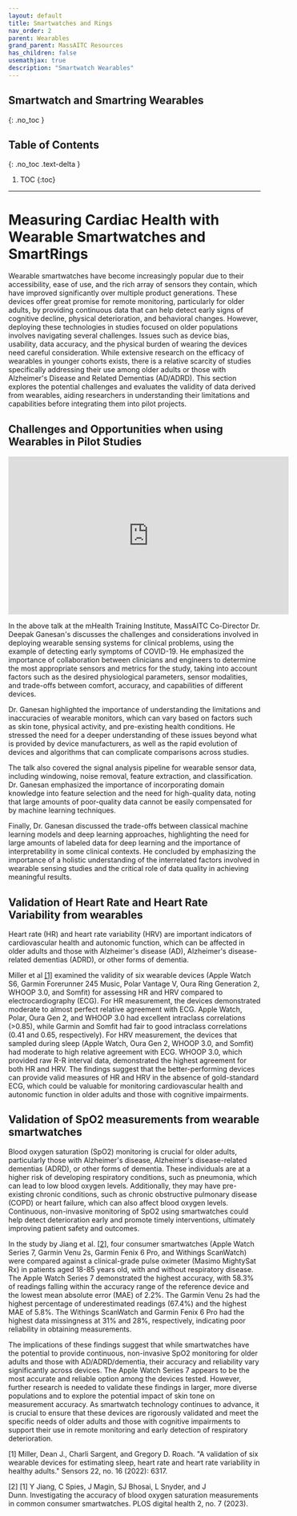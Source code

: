 ```yaml
---
layout: default
title: Smartwatches and Rings
nav_order: 2
parent: Wearables
grand_parent: MassAITC Resources
has_children: false
usemathjax: true
description: "Smartwatch Wearables"
---
```

## Smartwatch and Smartring Wearables
{: .no_toc }

## Table of Contents
{: .no_toc .text-delta }

1. TOC
{:toc}
---

# Measuring Cardiac Health with Wearable Smartwatches and SmartRings

Wearable smartwatches have become increasingly popular due to their accessibility, ease of use, and the rich array of sensors they contain, which have improved significantly over multiple product generations. These devices offer great promise for remote monitoring, particularly for older adults, by providing continuous data that can help detect early signs of cognitive decline, physical deterioration, and behavioral changes. However, deploying these technologies in studies focused on older populations involves navigating several challenges. Issues such as device bias, usability, data accuracy, and the physical burden of wearing the devices need careful consideration. While extensive research on the efficacy of wearables in younger cohorts exists, there is a relative scarcity of studies specifically addressing their use among older adults or those with Alzheimer's Disease and Related Dementias (AD/ADRD). This section explores the potential challenges and evaluates the validity of data derived from wearables, aiding researchers in understanding their limitations and capabilities before integrating them into pilot projects.

## Challenges and Opportunities when using Wearables in Pilot Studies

<iframe width="560" height="315" src="https://www.youtube.com/embed/mTdeiz4KFe4?si=oGrvX5qQvPWkOITw" title="YouTube video player" frameborder="0" allow="accelerometer; autoplay; clipboard-write; encrypted-media; gyroscope; picture-in-picture; web-share" referrerpolicy="strict-origin-when-cross-origin" allowfullscreen></iframe>

In the above talk at the mHealth Training Institute, MassAITC Co-Director Dr. Deepak Ganesan's discusses the challenges and considerations involved in deploying wearable sensing systems for clinical problems, using the example of detecting early symptoms of COVID-19. He emphasized the importance of collaboration between clinicians and engineers to determine the most appropriate sensors and metrics for the study, taking into account factors such as the desired physiological parameters, sensor modalities, and trade-offs between comfort, accuracy, and capabilities of different devices.

Dr. Ganesan highlighted the importance of understanding the limitations and inaccuracies of wearable monitors, which can vary based on factors such as skin tone, physical activity, and pre-existing health conditions. He stressed the need for a deeper understanding of these issues beyond what is provided by device manufacturers, as well as the rapid evolution of devices and algorithms that can complicate comparisons across studies.

The talk also covered the signal analysis pipeline for wearable sensor data, including windowing, noise removal, feature extraction, and classification. Dr. Ganesan emphasized the importance of incorporating domain knowledge into feature selection and the need for high-quality data, noting that large amounts of poor-quality data cannot be easily compensated for by machine learning techniques.

Finally, Dr. Ganesan discussed the trade-offs between classical machine learning models and deep learning approaches, highlighting the need for large amounts of labeled data for deep learning and the importance of interpretability in some clinical contexts. He concluded by emphasizing the importance of a holistic understanding of the interrelated factors involved in wearable sensing studies and the critical role of data quality in achieving meaningful results.

## Validation of Heart Rate and Heart Rate Variability from wearables

Heart rate (HR) and heart rate variability (HRV) are important indicators of cardiovascular health and autonomic function, which can be affected in older adults and those with Alzheimer's disease (AD), Alzheimer's disease-related dementias (ADRD), or other forms of dementia. 

Miller et al  [[1]](#1) examined the validity of six wearable devices (Apple Watch S6, Garmin Forerunner 245 Music, Polar Vantage V, Oura Ring Generation 2, WHOOP 3.0, and Somfit) for assessing HR and HRV compared to electrocardiography (ECG). For HR measurement, the devices demonstrated moderate to almost perfect relative agreement with ECG. Apple Watch, Polar, Oura Gen 2, and WHOOP 3.0 had excellent intraclass correlations (>0.85), while Garmin and Somfit had fair to good intraclass correlations (0.41 and 0.65, respectively). For HRV measurement, the devices that sampled during sleep (Apple Watch, Oura Gen 2, WHOOP 3.0, and Somfit) had moderate to high relative agreement with ECG. WHOOP 3.0, which provided raw R-R interval data, demonstrated the highest agreement for both HR and HRV. The findings suggest that the better-performing devices can provide valid measures of HR and HRV in the absence of gold-standard ECG, which could be valuable for monitoring cardiovascular health and autonomic function in older adults and those with cognitive impairments.

## Validation of SpO2 measurements from wearable smartwatches

Blood oxygen saturation (SpO2) monitoring is crucial for older adults, particularly those with Alzheimer's disease, Alzheimer's disease-related dementias (ADRD), or other forms of dementia. These individuals are at a higher risk of developing respiratory conditions, such as pneumonia, which can lead to low blood oxygen levels. Additionally, they may have pre-existing chronic conditions, such as chronic obstructive pulmonary disease (COPD) or heart failure, which can also affect blood oxygen levels. Continuous, non-invasive monitoring of SpO2 using smartwatches could help detect deterioration early and promote timely interventions, ultimately improving patient safety and outcomes.

In the study by Jiang et al. [[2]](#2), four consumer smartwatches (Apple Watch Series 7, Garmin Venu 2s, Garmin Fenix 6 Pro, and Withings ScanWatch) were compared against a clinical-grade pulse oximeter (Masimo MightySat Rx) in patients aged 18-85 years old, with and without respiratory disease. The Apple Watch Series 7 demonstrated the highest accuracy, with 58.3\% of readings falling within the accuracy range of the reference device and the lowest mean absolute error (MAE) of 2.2\%. The Garmin Venu 2s had the highest percentage of underestimated readings (67.4\%) and the highest MAE of 5.8\%. The Withings ScanWatch and Garmin Fenix 6 Pro had the highest data missingness at 31\% and 28\%, respectively, indicating poor reliability in obtaining measurements.

The implications of these findings suggest that while smartwatches have the potential to provide continuous, non-invasive SpO2 monitoring for older adults and those with AD/ADRD/dementia, their accuracy and reliability vary significantly across devices. The Apple Watch Series 7 appears to be the most accurate and reliable option among the devices tested. However, further research is needed to validate these findings in larger, more diverse populations and to explore the potential impact of skin tone on measurement accuracy. As smartwatch technology continues to advance, it is crucial to ensure that these devices are rigorously validated and meet the specific needs of older adults and those with cognitive impairments to support their use in remote monitoring and early detection of respiratory deterioration.

<a id="1">[1]</a> 
Miller, Dean J., Charli Sargent, and Gregory D. Roach. "A validation of six wearable devices for estimating sleep, heart rate and heart rate variability in healthy adults." Sensors 22, no. 16 (2022): 6317.

<a id="2">[2]</a> 
[1] Y Jiang, C Spies, J Magin, SJ Bhosai, L Snyder, and J Dunn. Investigating the accuracy of blood oxygen saturation measurements in common consumer smartwatches. PLOS digital health 2, no. 7 (2023).

